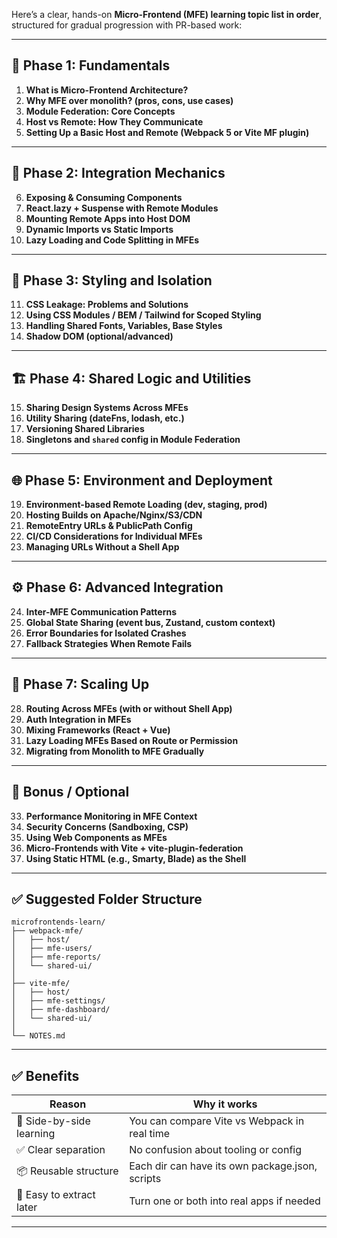 Here’s a clear, hands-on **Micro-Frontend (MFE) learning topic list in order**, structured for gradual progression with PR-based work:

---

## 🧱 Phase 1: Fundamentals

1. **What is Micro-Frontend Architecture?**
2. **Why MFE over monolith? (pros, cons, use cases)**
3. **Module Federation: Core Concepts**
4. **Host vs Remote: How They Communicate**
5. **Setting Up a Basic Host and Remote (Webpack 5 or Vite MF plugin)**

---

## 🔧 Phase 2: Integration Mechanics

6. **Exposing & Consuming Components**
7. **React.lazy + Suspense with Remote Modules**
8. **Mounting Remote Apps into Host DOM**
9. **Dynamic Imports vs Static Imports**
10. **Lazy Loading and Code Splitting in MFEs**

---

## 🎨 Phase 3: Styling and Isolation

11. **CSS Leakage: Problems and Solutions**
12. **Using CSS Modules / BEM / Tailwind for Scoped Styling**
13. **Handling Shared Fonts, Variables, Base Styles**
14. **Shadow DOM (optional/advanced)**

---

## 🏗️ Phase 4: Shared Logic and Utilities

15. **Sharing Design Systems Across MFEs**
16. **Utility Sharing (dateFns, lodash, etc.)**
17. **Versioning Shared Libraries**
18. **Singletons and `shared` config in Module Federation**

---

## 🌐 Phase 5: Environment and Deployment

19. **Environment-based Remote Loading (dev, staging, prod)**
20. **Hosting Builds on Apache/Nginx/S3/CDN**
21. **RemoteEntry URLs & PublicPath Config**
22. **CI/CD Considerations for Individual MFEs**
23. **Managing URLs Without a Shell App**

---

## ⚙️ Phase 6: Advanced Integration

24. **Inter-MFE Communication Patterns**
25. **Global State Sharing (event bus, Zustand, custom context)**
26. **Error Boundaries for Isolated Crashes**
27. **Fallback Strategies When Remote Fails**

---

## 🚀 Phase 7: Scaling Up

28. **Routing Across MFEs (with or without Shell App)**
29. **Auth Integration in MFEs**
30. **Mixing Frameworks (React + Vue)**
31. **Lazy Loading MFEs Based on Route or Permission**
32. **Migrating from Monolith to MFE Gradually**

---

## 🧪 Bonus / Optional

33. **Performance Monitoring in MFE Context**
34. **Security Concerns (Sandboxing, CSP)**
35. **Using Web Components as MFEs**
36. **Micro-Frontends with Vite + vite-plugin-federation**
37. **Using Static HTML (e.g., Smarty, Blade) as the Shell**

---

## ✅ Suggested Folder Structure

```
microfrontends-learn/
├── webpack-mfe/
│   ├── host/
│   ├── mfe-users/
│   ├── mfe-reports/
│   └── shared-ui/
│
├── vite-mfe/
│   ├── host/
│   ├── mfe-settings/
│   ├── mfe-dashboard/
│   └── shared-ui/
│
└── NOTES.md
```

---

## ✅ Benefits

| Reason                   | Why it works                                    |
| ------------------------ | ----------------------------------------------- |
| 🔁 Side-by-side learning | You can compare Vite vs Webpack in real time    |
| ✅ Clear separation       | No confusion about tooling or config            |
| 📦 Reusable structure    | Each dir can have its own package.json, scripts |
| 🚀 Easy to extract later | Turn one or both into real apps if needed       |

---


